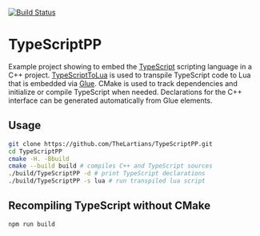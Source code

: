 [![Build Status](https://travis-ci.com/TheLartians/TypeScriptPP.svg?branch=master)](https://travis-ci.com/TheLartians/TypeScriptPP)

# TypeScriptPP

Example project showing to embed the [TypeScript](https://www.typescriptlang.org) scripting language in a C++ project.
[TypeScriptToLua](https://github.com/TypeScriptToLua/TypeScriptToLua) is used to transpile TypeScript code to Lua that is embedded via [Glue](https://github.com/TheLartians/Glue).
CMake is used to track dependencies and initialize or compile TypeScript when needed. 
Declarations for the C++ interface can be generated automatically from Glue elements.

## Usage

```bash
git clone https://github.com/TheLartians/TypeScriptPP.git
cd TypeScriptPP
cmake -H. -Bbuild
cmake --build build # compiles C++ and TypeScript sources 
./build/TypeScriptPP -d # print TypeScript declarations
./build/TypeScriptPP -s lua # run transpiled lua script
```

## Recompiling TypeScript without CMake

```bash
npm run build
```
